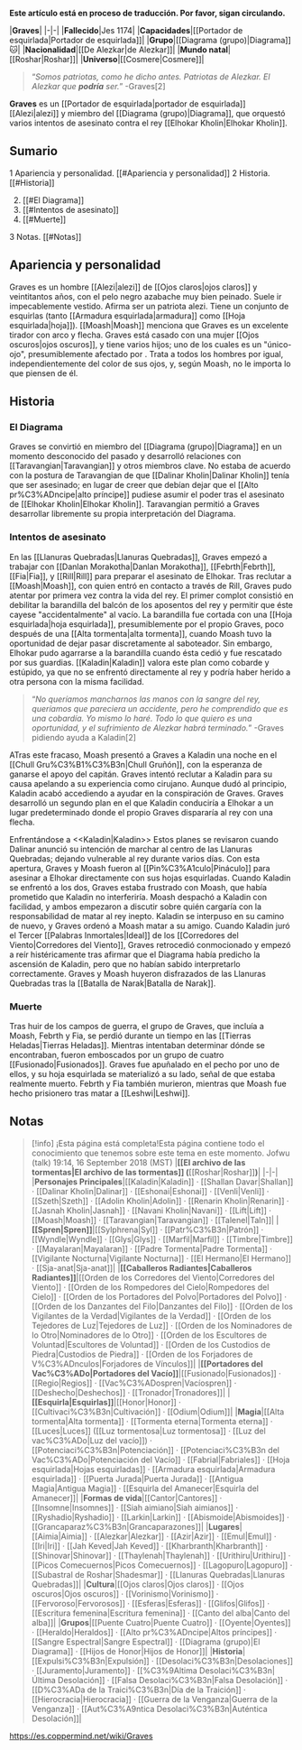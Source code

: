 **Este artículo está en proceso de traducción. Por favor, sigan circulando.**


|**Graves**|
|-|-|
|**Fallecido**|Jes 1174|
|**Capacidades**|[[Portador de esquirlada\|Portador de esquirlada]]|
|**Grupo**|[[Diagrama (grupo)\|Diagrama]]🐱︎|
|**Nacionalidad**|[[De Alezkar\|de Alezkar]]|
|**Mundo natal**|[[Roshar\|Roshar]]|
|**Universo**|[[Cosmere\|Cosmere]]|

>“*Somos patriotas, como he dicho antes. Patriotas de Alezkar. El Alezkar que **podría** ser.*”
\-Graves[2]


**Graves** es un [[Portador de esquirlada\|portador de esquirlada]] [[Alezi\|alezi]] y miembro del [[Diagrama (grupo)\|Diagrama]], que orquestó varios intentos de asesinato contra el rey [[Elhokar Kholin\|Elhokar Kholin]].

## Sumario

1 Apariencia y personalidad. [[#Apariencia y personalidad]] 
2 Historia. [[#Historia]] 

2. [[#El Diagrama]] 
2. [[#Intentos de asesinato]] 
2. [[#Muerte]] 


3 Notas. [[#Notas]] 


## Apariencia y personalidad
Graves es un hombre [[Alezi\|alezi]] de [[Ojos claros\|ojos claros]] y veintitantos años, con el pelo negro azabache muy bien peinado. Suele ir impecablemente vestido. Afirma ser un patriota alezi.
Tiene un conjunto de esquirlas (tanto [[Armadura esquirlada\|armadura]] como [[Hoja esquirlada\|hoja]]). [[Moash\|Moash]] menciona que Graves es un excelente tirador con arco y flecha.
Graves está casado con una mujer [[Ojos oscuros\|ojos oscuros]], y tiene varios hijos; uno de los cuales es un "único-ojo", presumiblemente afectado por . Trata a todos los hombres por igual, independientemente del color de sus ojos, y, según Moash, no le importa lo que piensen de él.

## Historia
### El Diagrama
Graves se convirtió en miembro del [[Diagrama (grupo)\|Diagrama]] en un momento desconocido del pasado y desarrolló relaciones con [[Taravangian\|Taravangian]] y otros miembros clave. No estaba de acuerdo con la postura de Taravangian de que [[Dalinar Kholin\|Dalinar Kholin]] tenía que ser asesinado; en lugar de creer que debían dejar que el [[Alto pr%C3%ADncipe\|alto príncipe]] pudiese asumir el poder tras el asesinato de [[Elhokar Kholin\|Elhokar Kholin]]. Taravangian permitió a Graves desarrollar libremente su propia interpretación del Diagrama.

### Intentos de asesinato
En las [[Llanuras Quebradas\|Llanuras Quebradas]], Graves empezó a trabajar con [[Danlan Morakotha\|Danlan Morakotha]], [[Febrth\|Febrth]], [[Fia\|Fia]], y [[Rill\|Rill]] para preparar el asesinato de Elhokar. Tras reclutar a [[Moash\|Moash]], con quien entró en contacto a través de Rill, Graves pudo atentar por primera vez contra la vida del rey.
El primer complot consistió en debilitar la barandilla del balcón de los aposentos del rey y permitir que éste cayese "accidentalmente" al vacío. La barandilla fue cortada con una [[Hoja esquirlada\|hoja esquirlada]], presumiblemente por el propio Graves, poco después de una [[Alta tormenta\|alta tormenta]], cuando Moash tuvo la oportunidad de dejar pasar discretamente al saboteador. Sin embargo, Elhokar pudo agarrarse a la barandilla cuando ésta cedió y fue rescatado por sus guardias. [[Kaladin\|Kaladin]] valora este plan como cobarde y estúpido, ya que no se enfrentó directamente al rey y podría haber herido a otra persona con la misma facilidad.

>“*No queríamos mancharnos las manos con la sangre del rey, queríamos que pareciera un accidente, pero he comprendido que es una cobardía. Yo mismo lo haré. Todo lo que quiero es una oportunidad, y el sufrimiento de Alezkar habrá terminado.*”
\-Graves pidiendo ayuda a Kaladin[2]

ATras este fracaso, Moash presentó a Graves a Kaladin una noche en el [[Chull Gru%C3%B1%C3%B3n\|Chull Gruñón]], con la esperanza de ganarse el apoyo del capitán. Graves intentó reclutar a Kaladin para su causa apelando a su experiencia como cirujano. Aunque dudó al principio, Kaladin acabó accediendo a ayudar en la conspiración de Graves. Graves desarrolló un segundo plan en el que Kaladin conduciría a Elhokar a un lugar predeterminado donde el propio Graves dispararía al rey con una flecha.

  Enfrentándose a <<Kaladin\|Kaladin>>
Estos planes se revisaron cuando Dalinar anunció su intención de marchar al centro de las Llanuras Quebradas; dejando vulnerable al rey durante varios días. Con esta apertura, Graves y Moash fueron al [[Pin%C3%A1culo\|Pináculo]] para asesinar a Elhokar directamente con sus hojas esquirladas. Cuando Kaladin se enfrentó a los dos, Graves estaba frustrado con Moash, que había prometido que Kaladin no interferiría. Moash despachó a Kaladin con facilidad, y ambos empezaron a discutir sobre quién cargaría con la responsabilidad de matar al rey inepto. Kaladin se interpuso en su camino de nuevo, y Graves ordenó a Moash matar a su amigo. Cuando Kaladin juró el Tercer [[Palabras Inmortales\|Ideal]] de los [[Corredores del Viento\|Corredores del Viento]], Graves retrocedió conmocionado y empezó a reír histéricamente tras afirmar que el Diagrama había predicho la ascensión de Kaladin, pero que no habían sabido interpretarlo correctamente.
Graves y Moash huyeron disfrazados de las Llanuras Quebradas tras la [[Batalla de Narak\|Batalla de Narak]].

### Muerte
Tras huir de los campos de guerra, el grupo de Graves, que incluía a Moash, Febrth y Fia, se perdió durante un tiempo en las [[Tierras Heladas\|Tierras Heladas]]. Mientras intentaban determinar dónde se encontraban, fueron emboscados por un grupo de cuatro [[Fusionado\|Fusionados]]. Graves fue apuñalado en el pecho por uno de ellos, y su hoja esquirlada se materializó a su lado, señal de que estaba realmente muerto. Febrth y Fia también murieron, mientras que Moash fue hecho prisionero tras matar a [[Leshwi\|Leshwi]].

## Notas

> [!info] ¡Esta página está completa!Esta página contiene todo el conocimiento que tenemos sobre este tema en este momento.
Jofwu (talk) 19:14, 16 September 2018 (MST)
|**[[El archivo de las tormentas\|El archivo de las tormentas]] (**[[Roshar\|Roshar]]**)**|
|-|-|
|**Personajes Principales**|[[Kaladin\|Kaladin]] · [[Shallan Davar\|Shallan]] · [[Dalinar Kholin\|Dalinar]] · [[Eshonai\|Eshonai]] · [[Venli\|Venli]] · [[Szeth\|Szeth]] · [[Adolin Kholin\|Adolin]] · [[Renarin Kholin\|Renarin]] · [[Jasnah Kholin\|Jasnah]] · [[Navani Kholin\|Navani]] · [[Lift\|Lift]] · [[Moash\|Moash]] · [[Taravangian\|Taravangian]] · [[Talenel\|Taln]]|
|**[[Spren\|Spren]]**|[[Sylphrena\|Syl]] · [[Patr%C3%B3n\|Patrón]] · [[Wyndle\|Wyndle]] · [[Glys\|Glys]] · [[Marfil\|Marfil]] · [[Timbre\|Timbre]] · [[Mayalaran\|Mayalaran]] · [[Padre Tormenta\|Padre Tormenta]] · [[Vigilante Nocturna\|Vigilante Nocturna]] · [[El Hermano\|El Hermano]] · [[Sja-anat\|Sja-anat]]|
|**[[Caballeros Radiantes\|Caballeros Radiantes]]**|[[Orden de los Corredores del Viento\|Corredores del Viento]] · [[Orden de los Rompedores del Cielo\|Rompedores del Cielo]] · [[Orden de los Portadores del Polvo\|Portadores del Polvo]] · [[Orden de los Danzantes del Filo\|Danzantes del Filo]] · [[Orden de los Vigilantes de la Verdad\|Vigilantes de la Verdad]] · [[Orden de los Tejedores de Luz\|Tejedores de Luz]] · [[Orden de los Nominadores de lo Otro\|Nominadores de lo Otro]] · [[Orden de los Escultores de Voluntad\|Escultores de Voluntad]] · [[Orden de los Custodios de Piedra\|Custodios de Piedra]] · [[Orden de los Forjadores de V%C3%ADnculos\|Forjadores de Vínculos]]|
|**[[Portadores del Vac%C3%ADo\|Portadores del Vacío]]**|[[Fusionado\|Fusionados]] · [[Regio\|Regios]] · [[Vac%C3%ADospren\|Vacíospren]] · [[Deshecho\|Deshechos]] · [[Tronador\|Tronadores]]|
|**[[Esquirla\|Esquirlas]]**|[[Honor\|Honor]] · [[Cultivaci%C3%B3n\|Cultivación]] · [[Odium\|Odium]]|
|**Magia**|[[Alta tormenta\|Alta tormenta]] · [[Tormenta eterna\|Tormenta eterna]] · [[Luces\|Luces]] ([[Luz tormentosa\|Luz tormentosa]] · [[Luz del vac%C3%ADo\|Luz del vacío]]) · [[Potenciaci%C3%B3n\|Potenciación]] · [[Potenciaci%C3%B3n del Vac%C3%ADo\|Potenciación del Vacío]] · [[Fabrial\|Fabriales]] · [[Hoja esquirlada\|Hojas esquirladas]] · [[Armadura esquirlada\|Armadura esquirlada]] · [[Puerta Jurada\|Puerta Jurada]] · [[Antigua Magia\|Antigua Magia]] · [[Esquirla del Amanecer\|Esquirla del Amanecer]]|
|**Formas de vida**|[[Cantor\|Cantores]] · [[Insomne\|Insomnes]] · [[Siah aimiano\|Siah aimianos]] · [[Ryshadio\|Ryshadio]] · [[Larkin\|Larkin]] · [[Abismoide\|Abismoides]] · [[Grancaparaz%C3%B3n\|Grancaparazones]]|
|**Lugares**|[[Aimia\|Aimia]] · [[Alezkar\|Alezkar]] · [[Azir\|Azir]] · [[Emul\|Emul]] · [[Iri\|Iri]] · [[Jah Keved\|Jah Keved]] · [[Kharbranth\|Kharbranth]] · [[Shinovar\|Shinovar]] · [[Thaylenah\|Thaylenah]] · [[Urithiru\|Urithiru]] · [[Picos Comecuernos\|Picos Comecuernos]] · [[Lagopuro\|Lagopuro]] · [[Subastral de Roshar\|Shadesmar]] · [[Llanuras Quebradas\|Llanuras Quebradas]]|
|**Cultura**|[[Ojos claros\|Ojos claros]] · [[Ojos oscuros\|Ojos oscuros]] · [[Vorinismo\|Vorinismo]] · [[Fervoroso\|Fervorosos]] · [[Esferas\|Esferas]] · [[Glifos\|Glifos]] · [[Escritura femenina\|Escritura femenina]] · [[Canto del alba\|Canto del alba]]|
|**Grupos**|[[Puente Cuatro\|Puente Cuatro]] · [[Oyente\|Oyentes]] · [[Heraldo\|Heraldos]] · [[Alto pr%C3%ADncipe\|Altos príncipes]] · [[Sangre Espectral\|Sangre Espectral]] · [[Diagrama (grupo)\|El Diagrama]] · [[Hijos de Honor\|Hijos de Honor]]|
|**Historia**|[[Expulsi%C3%B3n\|Expulsión]] · [[Desolaci%C3%B3n\|Desolaciones]] · [[Juramento\|Juramento]] · [[%C3%9Altima Desolaci%C3%B3n\|Última Desolación]] · [[Falsa Desolaci%C3%B3n\|Falsa Desolación]] · [[D%C3%ADa de la Traici%C3%B3n\|Día de la Traición]] · [[Hierocracia\|Hierocracia]] · [[Guerra de la Venganza\|Guerra de la Venganza]] · [[Aut%C3%A9ntica Desolaci%C3%B3n\|Auténtica Desolación]]|



https://es.coppermind.net/wiki/Graves